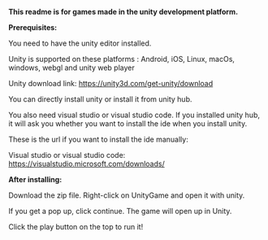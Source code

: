 **This readme is for games made in the unity development platform.**

**Prerequisites:**

You need to have the unity editor installed. 

Unity is supported on these platforms : Android, iOS, Linux, macOs, windows, webgl and unity web player

Unity download link: https://unity3d.com/get-unity/download  

You can directly install unity or install it from unity hub. 

You also need visual studio or visual studio code. If you installed unity hub, it will ask you whether you want to install the ide when you install unity.

These is the url if you want to install the ide manually:

Visual studio or visual studio code: https://visualstudio.microsoft.com/downloads/



**After installing:**

Download the zip file. Right-click on UnityGame and open it with unity. 

If you get a pop up, click continue. The game will open up in Unity. 

Click the play button on the top to run it!
